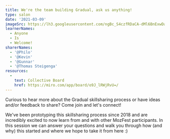 ```yaml
---
title: We're the team building Gradual, ask us anything!
type: salon
date: '2021-03-09'
imageSrc: https://lh3.googleusercontent.com/ngBc_S4czfRDaCA-dMl6BnExwDaAYVNohVDdb6dk8QxBZgZxWT7vJcbar4BgYedrmQ0fjkRn-NZxC-DejtrESJ7tKLKljp6j-06oDpDE_uczIgsslE0mxUkwImgk15iLoRRT_hpiKA=w2400
learnerNames:
  - Anyone
  - Is
  - Welcome!
sharerNames: 
  - '@Philo'
  - '@Kevin'
  - '@Gunnar'
  - '@Thomas Steigenga'
resources:
  -
    text: Collective Board
    href: https://miro.com/app/board/o9J_lRWjRvU=/
---
```

Curious to hear more about the Gradual skillsharing process or have ideas and/or feedback to share? Come join and let's connect! 
<!--more-->
We've been prototyping this skillsharing process since 2018 and are incredibly excited to now learn from and with other MozFest participants. In this session we can answer your questions and walk you through how (and why) this started and where we hope to take it from here :) 

